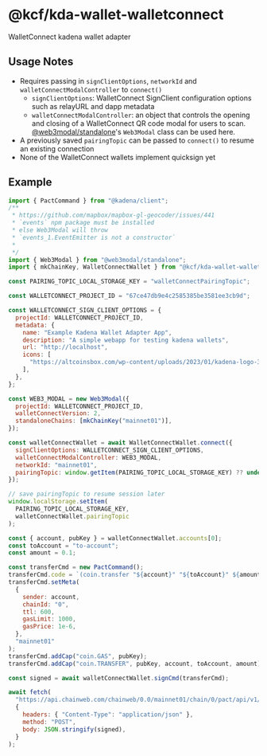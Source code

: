 # @kcf/kda-wallet-walletconnect

WalletConnect kadena wallet adapter

## Usage Notes

- Requires passing in `signClientOptions`, `networkId` and `walletConnectModalController` to `connect()`
  - `signClientOptions`: WalletConnect SignClient configuration options such as relayURL and dapp metadata
  - `walletConnectModalController`: an object that controls the opening and closing of a WalletConnect QR code modal for users to scan. [@web3modal/standalone](https://github.com/WalletConnect/web3modal/tree/V2/packages/standalone)'s `Web3Modal` class can be used here.
- A previously saved `pairingTopic` can be passed to `connect()` to resume an existing connection
- None of the WalletConnect wallets implement quicksign yet

## Example

```js
import { PactCommand } from "@kadena/client";
/**
 * https://github.com/mapbox/mapbox-gl-geocoder/issues/441
 * `events` npm package must be installed
 * else Web3Modal will throw
 * `events_1.EventEmitter is not a constructor`
 *
 */
import { Web3Modal } from "@web3modal/standalone";
import { mkChainKey, WalletConnectWallet } from "@kcf/kda-wallet-walletconnect";

const PAIRING_TOPIC_LOCAL_STORAGE_KEY = "walletConnectPairingTopic";

const WALLETCONNECT_PROJECT_ID = "67ce47db9e4c2585385be3581ee3cb9d";

const WALLETCONNECT_SIGN_CLIENT_OPTIONS = {
  projectId: WALLETCONNECT_PROJECT_ID,
  metadata: {
    name: "Example Kadena Wallet Adapter App",
    description: "A simple webapp for testing kadena wallets",
    url: "http://localhost",
    icons: [
      "https://altcoinsbox.com/wp-content/uploads/2023/01/kadena-logo-300x300.webp",
    ],
  },
};

const WEB3_MODAL = new Web3Modal({
  projectId: WALLETCONNECT_PROJECT_ID,
  walletConnectVersion: 2,
  standaloneChains: [mkChainKey("mainnet01")],
});

const walletConnectWallet = await WalletConnectWallet.connect({
  signClientOptions: WALLETCONNECT_SIGN_CLIENT_OPTIONS,
  walletConnectModalController: WEB3_MODAL,
  networkId: "mainnet01",
  pairingTopic: window.getItem(PAIRING_TOPIC_LOCAL_STORAGE_KEY) ?? undefined,
});

// save pairingTopic to resume session later
window.localStorage.setItem(
  PAIRING_TOPIC_LOCAL_STORAGE_KEY,
  walletConnectWallet.pairingTopic
);

const { account, pubKey } = walletConnectWallet.accounts[0];
const toAccount = "to-account";
const amount = 0.1;

const transferCmd = new PactCommand();
transferCmd.code = `(coin.transfer "${account}" "${toAccount}" ${amount})`;
transferCmd.setMeta(
  {
    sender: account,
    chainId: "0",
    ttl: 600,
    gasLimit: 1000,
    gasPrice: 1e-6,
  },
  "mainnet01"
);
transferCmd.addCap("coin.GAS", pubKey);
transferCmd.addCap("coin.TRANSFER", pubKey, account, toAccount, amount);

const signed = await walletConnectWallet.signCmd(transferCmd);

await fetch(
  "https://api.chainweb.com/chainweb/0.0/mainnet01/chain/0/pact/api/v1/send",
  {
    headers: { "Content-Type": "application/json" },
    method: "POST",
    body: JSON.stringify(signed),
  }
);
```
